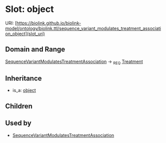 # Slot: object




URI: [https://biolink.github.io/biolink-model/ontology/biolink.ttl/sequence_variant_modulates_treatment_association_object](slot_uri)
## Domain and Range

[SequenceVariantModulatesTreatmentAssociation](SequenceVariantModulatesTreatmentAssociation.md) ->  <sub>REQ</sub> [Treatment](Treatment.md)
## Inheritance

 *  is_a: [object](object.md)
## Children

## Used by

 * [SequenceVariantModulatesTreatmentAssociation](SequenceVariantModulatesTreatmentAssociation.md)
